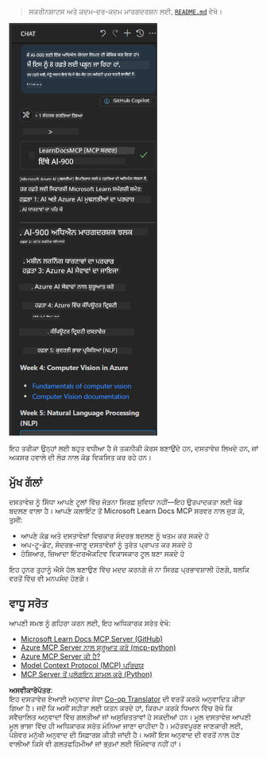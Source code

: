 <!--
CO_OP_TRANSLATOR_METADATA:
{
  "original_hash": "4319d291c9d124ecafea52b3d04bfa0e",
  "translation_date": "2025-06-23T11:06:04+00:00",
  "source_file": "09-CaseStudy/docs-mcp/README.md",
  "language_code": "pa"
}
-->
> ਸਕਰੀਨਸ਼ਾਟਸ ਅਤੇ ਕਦਮ-ਦਰ-ਕਦਮ ਮਾਰਗਦਰਸ਼ਨ ਲਈ, [`README.md`](./solution/scenario3/README.md) ਵੇਖੋ।

![Scenario 3 Overview](../../../../translated_images/step4-prompt-chat.12187bb001605efc5077992b621f0fcd1df12023c5dce0464f8eb8f3d595218f.pa.png)

ਇਹ ਤਰੀਕਾ ਉਨ੍ਹਾਂ ਲਈ ਬਹੁਤ ਵਧੀਆ ਹੈ ਜੋ ਤਕਨੀਕੀ ਕੋਰਸ ਬਣਾਉਂਦੇ ਹਨ, ਦਸਤਾਵੇਜ਼ ਲਿਖਦੇ ਹਨ, ਜਾਂ ਅਕਸਰ ਹਵਾਲੇ ਦੀ ਲੋੜ ਨਾਲ ਕੋਡ ਵਿਕਸਿਤ ਕਰ ਰਹੇ ਹਨ।

## ਮੁੱਖ ਗੱਲਾਂ

ਦਸਤਾਵੇਜ਼ ਨੂੰ ਸਿੱਧਾ ਆਪਣੇ ਟੂਲਾਂ ਵਿੱਚ ਜੋੜਨਾ ਸਿਰਫ਼ ਸੁਵਿਧਾ ਨਹੀਂ—ਇਹ ਉਤਪਾਦਕਤਾ ਲਈ ਖੇਡ ਬਦਲਣ ਵਾਲਾ ਹੈ। ਆਪਣੇ ਕਲਾਇੰਟ ਤੋਂ Microsoft Learn Docs MCP ਸਰਵਰ ਨਾਲ ਜੁੜ ਕੇ, ਤੁਸੀਂ:

- ਆਪਣੇ ਕੋਡ ਅਤੇ ਦਸਤਾਵੇਜ਼ਾਂ ਵਿਚਕਾਰ ਸੰਦਰਭ ਬਦਲਣ ਨੂੰ ਖਤਮ ਕਰ ਸਕਦੇ ਹੋ
- ਅਪ-ਟੂ-ਡੇਟ, ਸੰਦਰਭ-ਜਾਣੂ ਦਸਤਾਵੇਜ਼ਾਂ ਨੂੰ ਤੁਰੰਤ ਪ੍ਰਾਪਤ ਕਰ ਸਕਦੇ ਹੋ
- ਹੋਸ਼ਿਆਰ, ਜ਼ਿਆਦਾ ਇੰਟਰਐਕਟਿਵ ਵਿਕਾਸਕਾਰ ਟੂਲ ਬਣਾ ਸਕਦੇ ਹੋ

ਇਹ ਹੁਨਰ ਤੁਹਾਨੂੰ ਐਸੇ ਹੱਲ ਬਣਾਉਣ ਵਿੱਚ ਮਦਦ ਕਰਨਗੇ ਜੋ ਨਾ ਸਿਰਫ਼ ਪ੍ਰਭਾਵਸ਼ਾਲੀ ਹੋਣਗੇ, ਬਲਕਿ ਵਰਤੋਂ ਵਿੱਚ ਵੀ ਮਨਪਸੰਦ ਹੋਣਗੇ।

## ਵਾਧੂ ਸਰੋਤ

ਆਪਣੀ ਸਮਝ ਨੂੰ ਗਹਿਰਾ ਕਰਨ ਲਈ, ਇਹ ਅਧਿਕਾਰਕ ਸਰੋਤ ਵੇਖੋ:

- [Microsoft Learn Docs MCP Server (GitHub)](https://github.com/MicrosoftDocs/mcp)
- [Azure MCP Server ਨਾਲ ਸ਼ੁਰੂਆਤ ਕਰੋ (mcp-python)](https://learn.microsoft.com/en-us/azure/developer/azure-mcp-server/get-started#create-the-python-app)
- [Azure MCP Server ਕੀ ਹੈ?](https://learn.microsoft.com/en-us/azure/developer/azure-mcp-server/)
- [Model Context Protocol (MCP) ਪਰਿਚਯ](https://modelcontextprotocol.io/introduction)
- [MCP Server ਤੋਂ ਪਲੱਗਇਨ ਸ਼ਾਮਲ ਕਰੋ (Python)](https://learn.microsoft.com/en-us/semantic-kernel/concepts/plugins/adding-mcp-plugins)

**ਅਸਵੀਕਾਰੋਪੱਤਰ**:  
ਇਹ ਦਸਤਾਵੇਜ਼ ਏਆਈ ਅਨੁਵਾਦ ਸੇਵਾ [Co-op Translator](https://github.com/Azure/co-op-translator) ਦੀ ਵਰਤੋਂ ਕਰਕੇ ਅਨੁਵਾਦਿਤ ਕੀਤਾ ਗਿਆ ਹੈ। ਜਦੋਂ ਕਿ ਅਸੀਂ ਸਹੀਤਾ ਲਈ ਯਤਨ ਕਰਦੇ ਹਾਂ, ਕਿਰਪਾ ਕਰਕੇ ਧਿਆਨ ਵਿੱਚ ਰੱਖੋ ਕਿ ਸਵੈਚਾਲਿਤ ਅਨੁਵਾਦਾਂ ਵਿੱਚ ਗਲਤੀਆਂ ਜਾਂ ਅਸੁਚਿਤਤਾਵਾਂ ਹੋ ਸਕਦੀਆਂ ਹਨ। ਮੂਲ ਦਸਤਾਵੇਜ਼ ਆਪਣੀ ਮੂਲ ਭਾਸ਼ਾ ਵਿੱਚ ਹੀ ਅਧਿਕਾਰਕ ਸਰੋਤ ਮੰਨਿਆ ਜਾਣਾ ਚਾਹੀਦਾ ਹੈ। ਮਹੱਤਵਪੂਰਣ ਜਾਣਕਾਰੀ ਲਈ, ਪੇਸ਼ੇਵਰ ਮਨੁੱਖੀ ਅਨੁਵਾਦ ਦੀ ਸਿਫ਼ਾਰਸ਼ ਕੀਤੀ ਜਾਂਦੀ ਹੈ। ਅਸੀਂ ਇਸ ਅਨੁਵਾਦ ਦੀ ਵਰਤੋਂ ਨਾਲ ਹੋਣ ਵਾਲੀਆਂ ਕਿਸੇ ਵੀ ਗਲਤਫਹਿਮੀਆਂ ਜਾਂ ਭ੍ਰਮਾਂ ਲਈ ਜ਼ਿੰਮੇਵਾਰ ਨਹੀਂ ਹਾਂ।